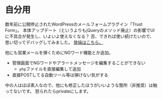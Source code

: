 # 自分用
数年前に公開停止されたWordPressのメールフォームプラグイン「Trust Form」。
本体アップデート（というよりもjQueryのメソッド廃止）の影響でUIに不具合が発生し、いよいよ使えなくなる？
否、できれば使い続けたいので、思い切ってデバッグしてみました。
[発端はこちら。](https://misskey.io/notes/9z5c8vu1awtm0ffd)

他にも営業メールを弾くためにNGワード機能とか追加。
- 管理画面でNGワードやアラートメッセージを編集することができない
   - `php`ファイルを直接編集して追加
- 直接POSTしてる自動ツール等は弾けない気がする

中の人はほぼ素人なので、他にも修正したほうがいいような箇所（非推奨）は触ってないです。
怒られたらprivateにします。
